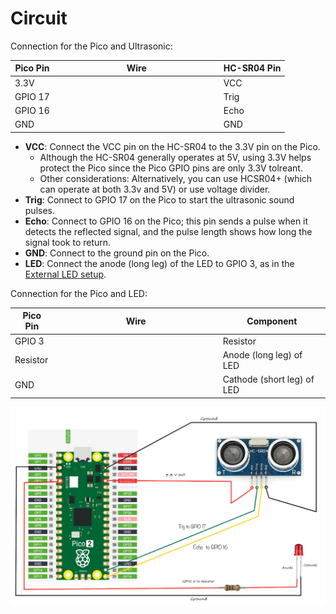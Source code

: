 # Circuit

Connection for the Pico and Ultrasonic:
<table>
  <thead>
    <tr>
      <th>Pico Pin</th>
      <th style="height: 4px; width: 250px; margin: 0 auto;">Wire</th>
      <th>HC-SR04 Pin</th>
    </tr>
  </thead>
  <tbody>
    <tr>
      <td>3.3V</td>
      <td style="text-align: center; vertical-align: middle; padding: 0;">
        <div class="wire red" style="height: 4px; width: 200px; margin: 0 auto;">
          <div class="male-left"></div>
          <div class="male-right"></div>
        </div>
      </td>
      <td>VCC</td>
    </tr>
    <tr>
      <td>GPIO 17</td>
      <td style="text-align: center; vertical-align: middle; padding: 0;">
        <div class="wire green" style="height: 4px; width: 200px; margin: 0 auto;">
          <div class="male-left"></div>
          <div class="male-right"></div>
        </div>
      </td>
      <td>Trig</td>
    </tr>
    <tr>
      <td>GPIO 16</td>
      <td style="text-align: center; vertical-align: middle; padding: 0;">
        <div class="wire yellow" style="height: 4px; width: 200px; margin: 0 auto;">
          <div class="male-left"></div>
          <div class="male-right"></div>
        </div>
      </td>
      <td>Echo</td>
    </tr>
    <tr>
      <td>GND</td>
      <td style="text-align: center; vertical-align: middle; padding: 0;">
        <div class="wire black" style="height: 4px; width: 200px; margin: 0 auto;">
          <div class="male-left"></div>
          <div class="male-right"></div>
        </div>
      </td>
      <td>GND</td>
    </tr>
  </tbody>
</table>

- **VCC**: Connect the VCC pin on the HC-SR04 to the 3.3V pin on the Pico. 
    - Although the HC-SR04 generally operates at 5V, using 3.3V helps protect the Pico since the Pico GPIO pins are only 3.3V tolreant.
    - Other considerations: Alternatively, you can use HCSR04+ (which can operate at both 3.3v and 5V) or use voltage divider.
- **Trig**: Connect to GPIO 17 on the Pico to start the ultrasonic sound pulses.
- **Echo**: Connect to GPIO 16 on the Pico; this pin sends a pulse when it detects the reflected signal, and the pulse length shows how long the signal took to return.
- **GND**: Connect to the ground pin on the Pico.
- **LED**: Connect the anode (long leg) of the LED to GPIO 3, as in the [External LED setup](../blinky/external-led.md).



Connection for the Pico and LED:

<table>
  <thead>
    <tr>
      <th>Pico Pin</th>
      <th style="width: 250px; margin: 0 auto;">Wire</th>
      <th>Component</th>
    </tr>
  </thead>
  <tbody>
    <tr>
      <td>GPIO 3</td>
      <td style="text-align: center; vertical-align: middle; padding: 0;">
        <div class="wire orange" style="width: 200px; margin: 0 auto;">
          <div class="female-left"></div>
          <div class="female-right"></div>
        </div>
      </td>
      <td>Resistor</td>
    </tr>
    <tr>
      <td>Resistor</td>
      <td style="text-align: center; vertical-align: middle; padding: 0;">
        <div class="wire orange" style="width: 200px; margin: 0 auto;">
          <div class="female-left"></div>
          <div class="female-right"></div>
        </div>
      </td>
      <td>Anode (long leg) of LED</td>
    </tr>
    <tr>
      <td>GND</td>
      <td style="text-align: center; vertical-align: middle; padding: 0;">
        <div class="wire black" style="width: 200px; margin: 0 auto;">
          <div class="female-left"></div>
          <div class="female-right"></div>
        </div>
      </td>
      <td>Cathode (short leg) of LED</td>
    </tr>
  </tbody>
</table>


<a href="./images/pico-ultrasonic-led.jpg"><img style="display: block; margin: auto;" alt="pico2" src="./images/pico-ultrasonic-led.jpg"/></a>
